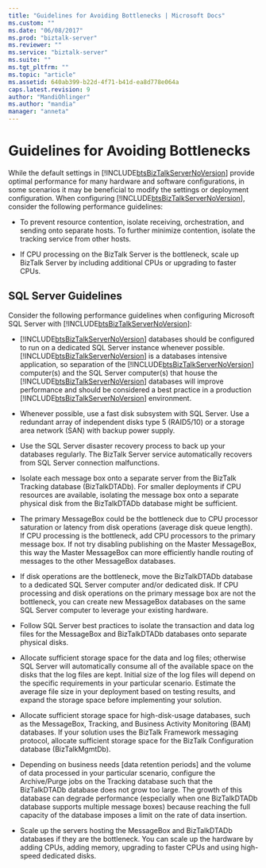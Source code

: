 ```yaml
---
title: "Guidelines for Avoiding Bottlenecks | Microsoft Docs"
ms.custom: ""
ms.date: "06/08/2017"
ms.prod: "biztalk-server"
ms.reviewer: ""
ms.service: "biztalk-server"
ms.suite: ""
ms.tgt_pltfrm: ""
ms.topic: "article"
ms.assetid: 640ab399-b22d-4f71-b41d-ea8d778e064a
caps.latest.revision: 9
author: "MandiOhlinger"
ms.author: "mandia"
manager: "anneta"
---
```

# Guidelines for Avoiding Bottlenecks
While the default settings in [!INCLUDE[btsBizTalkServerNoVersion](../includes/btsbiztalkservernoversion-md.md)] provide optimal performance for many hardware and software configurations, in some scenarios it may be beneficial to modify the settings or deployment configuration. When configuring [!INCLUDE[btsBizTalkServerNoVersion](../includes/btsbiztalkservernoversion-md.md)], consider the following performance guidelines:  
  
-   To prevent resource contention, isolate receiving, orchestration, and sending onto separate hosts. To further minimize contention, isolate the tracking service from other hosts.  
  
-   If CPU processing on the BizTalk Server is the bottleneck, scale up BizTalk Server by including additional CPUs or upgrading to faster CPUs.  
  
## SQL Server Guidelines  
 Consider the following performance guidelines when configuring Microsoft SQL Server with [!INCLUDE[btsBizTalkServerNoVersion](../includes/btsbiztalkservernoversion-md.md)]:  
  
-   [!INCLUDE[btsBizTalkServerNoVersion](../includes/btsbiztalkservernoversion-md.md)] databases should be configured to run on a dedicated SQL Server instance whenever possible. [!INCLUDE[btsBizTalkServerNoVersion](../includes/btsbiztalkservernoversion-md.md)] is a databases intensive application, so separation of the [!INCLUDE[btsBizTalkServerNoVersion](../includes/btsbiztalkservernoversion-md.md)] computer(s) and the SQL Server computer(s) that house the [!INCLUDE[btsBizTalkServerNoVersion](../includes/btsbiztalkservernoversion-md.md)] databases will improve performance and should be considered a best practice in a production [!INCLUDE[btsBizTalkServerNoVersion](../includes/btsbiztalkservernoversion-md.md)] environment.  
  
-   Whenever possible, use a fast disk subsystem with SQL Server. Use a redundant array of independent disks type 5 (RAID5/10) or a storage area network (SAN) with backup power supply.  
  
-   Use the SQL Server disaster recovery process to back up your databases regularly. The BizTalk Server service automatically recovers from SQL Server connection malfunctions.  
  
-   Isolate each message box onto a separate server from the BizTalk Tracking database (BizTalkDTADb). For smaller deployments if CPU resources are available, isolating the message box onto a separate physical disk from the BizTalkDTADb database might be sufficient.  
  
-   The primary MessageBox could be the bottleneck due to CPU processor saturation or latency from disk operations (average disk queue length). If CPU processing is the bottleneck, add CPU processors to the primary message box. If not try disabling publishing on the Master MessageBox, this way the Master MessageBox can more efficiently handle routing of messages to the other MessageBox databases.  
  
-   If disk operations are the bottleneck, move the BizTalkDTADb database to a dedicated SQL Server computer and/or dedicated disk. If CPU processing and disk operations on the primary message box are not the bottleneck, you can create new MessageBox databases on the same SQL Server computer to leverage your existing hardware.  
  
-   Follow SQL Server best practices to isolate the transaction and data log files for the MessageBox and BizTalkDTADb databases onto separate physical disks.  
  
-   Allocate sufficient storage space for the data and log files; otherwise SQL Server will automatically consume all of the available space on the disks that the log files are kept. Initial size of the log files will depend on the specific requirements in your particular scenario. Estimate the average file size in your deployment based on testing results, and expand the storage space before implementing your solution.  
  
-   Allocate sufficient storage space for high-disk-usage databases, such as the MessageBox, Tracking, and Business Activity Monitoring (BAM) databases. If your solution uses the BizTalk Framework messaging protocol, allocate sufficient storage space for the BizTalk Configuration database (BizTalkMgmtDb).  
  
-   Depending on business needs [data retention periods] and the volume of data processed in your particular scenario, configure the Archive/Purge jobs on the Tracking database such that the BizTalkDTADb database does not grow too large. The growth of this database can degrade performance (especially when one BizTalkDTADb database supports multiple message boxes) because reaching the full capacity of the database imposes a limit on the rate of data insertion.  
  
-   Scale up the servers hosting the MessageBox and BizTalkDTADb databases if they are the bottleneck. You can scale up the hardware by adding CPUs, adding memory, upgrading to faster CPUs and using high-speed dedicated disks.